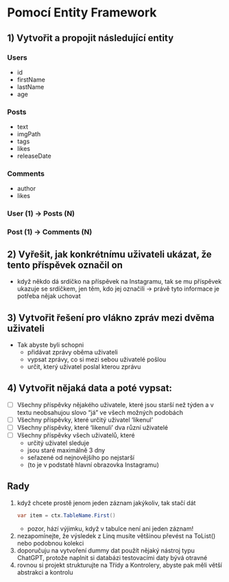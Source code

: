 # Pomocí Entity Framework

## 1) Vytvořit a propojit následující entity
### Users
- id
- firstName
- lastName
- age

### Posts
- text
- imgPath
- tags
- likes
- releaseDate

### Comments
- author
- likes

### User (1) → Posts (N)
### Post (1) → Comments (N)

## 2) Vyřešit, jak konkrétnímu uživateli ukázat, že tento příspěvek označil on
- když někdo dá srdíčko na příspěvek na Instagramu, tak se mu příspěvek ukazuje se srdíčkem, jen těm, kdo jej označili → právě tyto informace je potřeba nějak uchovat
## 3) Vytvořit řešení pro vlákno zpráv mezi dvěma uživateli
- Tak abyste byli schopni
	- přidávat zprávy oběma uživateli
	- vypsat zprávy, co si mezi sebou uživatelé pošlou
	- určit, který uživatel poslal kterou zprávu

## 4) Vytvořit nějaká data a poté vypsat:
- [ ] Všechny příspěvky nějakého uživatele, které jsou starší než týden a v textu neobsahujou slovo “já” ve všech možných podobách
- [ ] Všechny příspěvky, které určitý uživatel ‘likenul’
- [ ] Všechny příspěvky, které ‘likenuli’ dva různí uživatelé
- [ ] Všechny příspěvky všech uživatelů, které 
	- určitý uživatel sleduje
	- jsou staré maximálně 3 dny
	- seřazené od nejnovějšího po nejstarší
	- (to je v podstatě hlavní obrazovka Instagramu)

## Rady
1) když chcete prostě jenom jeden záznam jakýkoliv, tak stačí dát 
	```csharp
	var item = ctx.TableName.First()
	```
	- pozor, hází výjimku, když v tabulce není ani jeden záznam!
2) nezapomínejte, že výsledek z Linq musíte většinou převést na ToList() nebo podobnou kolekci
3) doporučuju na vytvoření dummy dat použít nějaký nástroj typu ChatGPT, protože naplnit si databázi testovacími daty bývá otravné
4) rovnou si projekt strukturujte na Třídy a Kontrolery, abyste pak měli větší abstrakci a kontrolu